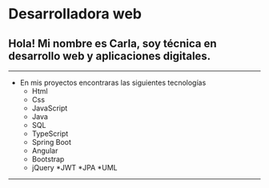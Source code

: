 # Desarrolladora web
## Hola! Mi nombre es Carla, soy técnica en desarrollo web y aplicaciones digitales.
---------------
* En mis proyectos encontraras las siguientes tecnologías
  * Html
  * Css
  * JavaScript
  * Java
  * SQL
  * TypeScript
  * Spring Boot
  * Angular
  * Bootstrap
  * jQuery
  *JWT
  *JPA
  *UML

---------------

### 
